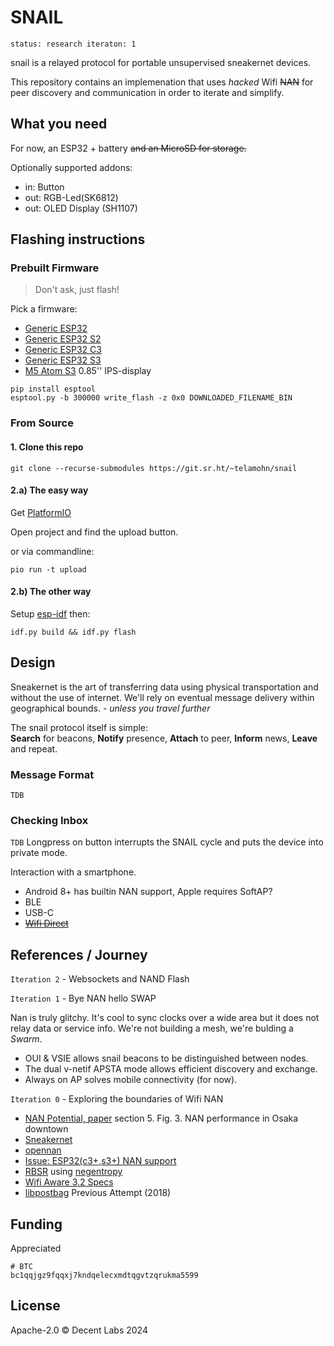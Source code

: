 # SNAIL
`status: research iteraton: 1`

snail is a relayed protocol for portable unsupervised sneakernet devices.

This repository contains an implemenation that uses _hacked_ Wifi ~~NAN~~ for peer discovery and communication
in order to iterate and simplify.

## What you need

For now, an ESP32 + battery ~~and an MicroSD for storage.~~

Optionally supported addons:
 - in: Button
 - out: RGB-Led(SK6812)
 - out: OLED Display (SH1107)


## Flashing instructions

### Prebuilt Firmware

> Don't ask, just flash!

Pick a firmware:

- [Generic ESP32](./releases/SNAIL-0.1.0-esp32.bin)
- [Generic ESP32 S2](./releases/SNAIL-0.1.0-esp32s3.bin)
- [Generic ESP32 C3](./releases/SNAIL-0.1.0-esp32s3.bin)
- [Generic ESP32 S3](./releases/SNAIL-0.1.0-esp32s3.bin)
- [M5 Atom S3](./releases/SNAIL-0.1.0-esp32s3-M5Atom.bin) 0.85'' IPS-display

```
pip install esptool
esptool.py -b 300000 write_flash -z 0x0 DOWNLOADED_FILENAME_BIN
```

### From Source

#### 1. Clone this repo

```
git clone --recurse-submodules https://git.sr.ht/~telamohn/snail
```

#### 2.a) The easy way

Get [PlatformIO](https://platformio.org/platformio-ide)

Open project and find the upload button.

or via commandline:

```
pio run -t upload
```

#### 2.b) The other way

Setup [esp-idf](https://github.com/espressif/esp-idf#developing-with-esp-idf) then:

```
idf.py build && idf.py flash
```

## Design
Sneakernet is the art of transferring data using physical transportation and without the use of internet.
We'll rely on eventual message delivery within geographical bounds. _- unless you travel further_

The snail protocol itself is simple:  
**Search** for beacons, **Notify** presence, **Attach** to peer, **Inform** news, **Leave** and repeat.


### Message Format
`TDB`

### Checking Inbox
`TDB`
Longpress on button interrupts the SNAIL cycle and puts the device into private mode.

Interaction with a smartphone.
- Android 8+ has builtin NAN support, Apple requires SoftAP?
- BLE
- USB-C
- ~~[Wifi Direct](https://github.com/espressif/esp-idf/issues/6522#issuecomment-1878635833)~~

## References / Journey

`Iteration 2` - Websockets and NAND Flash


`Iteration 1` - Bye NAN hello SWAP

Nan is truly glitchy. It's cool to sync clocks over a wide area but
it does not relay data or service info.
We're not building a mesh, we're bulding a _Swarm_.

- OUI & VSIE allows snail beacons to be distinguished between nodes.
- The dual v-netif APSTA mode allows efficient discovery and exchange.
- Always on AP solves mobile connectivity (for now).


`Iteration 0` - Exploring the boundaries of Wifi NAN

- [NAN Potential, paper](https://core.ac.uk/download/pdf/41826471.pdf) section 5. Fig. 3. NAN performance in Osaka downtown
- [Sneakernet](https://en.wikipedia.org/wiki/Sneakernet)
- [opennan](https://github.com/seemoo-lab/opennan)
- [Issue: ESP32(c3+,s3+) NAN support](https://github.com/espressif/esp-idf/issues/12987)
- [RBSR](https://github.com/AljoschaMeyer/master_thesis/blob/main/main.pdf) using [negentropy](https://github.com/hoytech/negentropy)
- [Wifi Aware 3.2 Specs](https://device.report/m/980bcb4db0863da46c502ee7c16a63f7606467778fe73fac7ffabcd3cfa5d207.pdf)
- [libpostbag](https://git.sr.ht/~telamohn/libpostbag) Previous Attempt (2018)
 <!-- [The Original Experiment, 1969](https://snap.stanford.edu/class/cs224w-readings/travers69smallworld.pdf) -->

## Funding

Appreciated

```
# BTC
bc1qqjgz9fqqxj7kndqelecxmdtqgvtzqrukma5599
```

## License

Apache-2.0 © Decent Labs 2024
